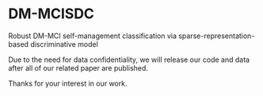 # DM-MCISDC
Robust DM-MCI self-management classification via sparse-representation-based discriminative model

Due to the need for data confidentiality, we will release our code and data after all of our related paper are published.

Thanks for your interest in our work.
